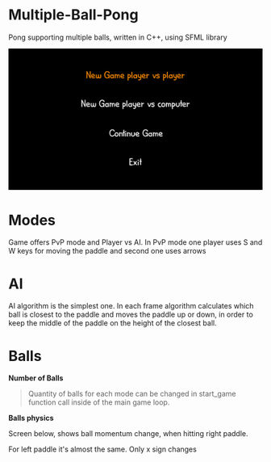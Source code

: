 # Multiple-Ball-Pong
Pong supporting multiple balls, written in C++, using SFML library



![](pong.gif)

# Modes
Game offers PvP mode and Player vs AI.
In PvP mode one player uses S and W keys for moving the paddle and second one uses arrows

# AI
AI algorithm is the simplest one. In each frame algorithm calculates which ball is closest to the paddle and moves the paddle up or down, in order to keep the middle of the paddle on the height of the closest ball.

# Balls

**Number of Balls**

> Quantity of balls for each mode can be changed in start_game function call inside of the main game loop.

**Balls physics**

Screen below, shows ball momentum change, when hitting right paddle.



For left paddle it's almost the same. Only x sign changes
